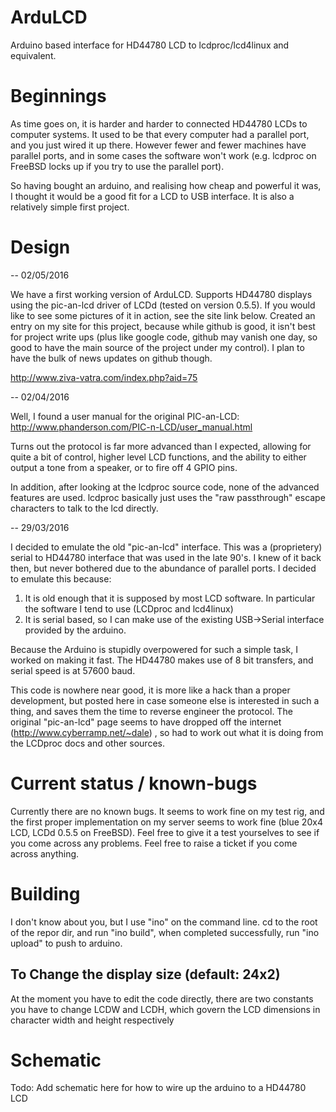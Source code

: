 # ArduLCD
Arduino based interface for HD44780 LCD to lcdproc/lcd4linux and equivalent.

# Beginnings

As time goes on, it is harder and harder to connected HD44780 LCDs to computer systems. It used to be that every computer had a parallel port, and you just wired it up there.  However fewer and fewer machines have parallel ports, and in some cases the software won't work (e.g. lcdproc on FreeBSD locks up if you try to use the parallel port). 

So having bought an arduino, and realising how cheap and powerful it was, I thought it would be a good fit for a LCD to USB interface. It is also a relatively simple first project. 

# Design

-- 02/05/2016

We have a first working version of ArduLCD. Supports HD44780 displays using the pic-an-lcd driver of LCDd (tested on version 0.5.5). If you would like to see some pictures of it in action, see the site link below. Created an entry on my site for this project, because while github is good, it isn't best for project write ups (plus like google code, github may vanish one day, so good to have the main source of the project under my control). I plan to have the bulk of news updates on github though. 

http://www.ziva-vatra.com/index.php?aid=75

-- 02/04/2016

Well, I found a user manual for the original PIC-an-LCD: http://www.phanderson.com/PIC-n-LCD/user_manual.html

Turns out the protocol is far more advanced than I expected, allowing for quite a bit of control, higher level LCD functions, and the ability to either output a tone from a speaker, or to fire off 4 GPIO pins.

In addition, after looking at the lcdproc source code, none of the advanced features are used. lcdproc basically just uses the "raw passthrough" escape characters to talk to the lcd directly. 


-- 29/03/2016

I decided to emulate the old "pic-an-lcd" interface. This was a (proprietery) serial to HD44780 interface that was used in the late 90's. I knew of it back then, but never bothered due to the abundance of parallel ports.  I decided to emulate this because:

1. It is old enough that it is supposed by most LCD software. In particular the software I tend to use (LCDproc and lcd4linux)
2. It is serial based, so I can make use of the existing USB->Serial interface provided by the arduino. 

Because the Arduino is stupidly overpowered for such a simple task, I worked on making it fast. The HD44780 makes use of 8 bit transfers, and serial speed is at 57600 baud.

This code is nowhere near good, it is more like a hack than a proper development, but posted here in case someone else is interested in such a thing, and saves them the time to reverse engineer the protocol. The original "pic-an-lcd" page seems to have dropped off the internet (http://www.cyberramp.net/~dale) , so had to work out what it is doing from the LCDproc docs and other sources.


# Current status / known-bugs

Currently there are no known bugs. It seems to work fine on my test rig, and the first proper implementation on my server seems to work fine (blue 20x4 LCD, LCDd 0.5.5 on FreeBSD). Feel free to give it a test yourselves to see if you come across any problems. Feel free to raise a ticket if you come across anything. 

# Building

I don't know about you, but I use "ino" on the command line. cd to the root of the repor dir, and run "ino build", when completed successfully, run "ino upload" to push to arduino. 

## To Change the display size (default: 24x2)

At the moment you have to edit the code directly, there are two constants you have to change LCDW and LCDH, which govern the LCD dimensions in character width and height respectively

# Schematic

Todo: Add schematic here for how to wire up the arduino to a HD44780 LCD
